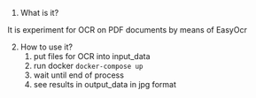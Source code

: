 1. What is it?

It is experiment for OCR on PDF documents by means of EasyOcr

2. How to use it?
   1. put files for OCR into input_data
   2. run docker ```docker-compose up```
   3. wait until end of process
   4. see results in output_data in jpg format
